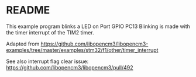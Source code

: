 # README

This example program blinks a LED on Port GPIO PC13
Blinking is made with the timer interrupt of the TIM2 timer.

Adapted from https://github.com/libopencm3/libopencm3-examples/tree/master/examples/stm32/f1/other/timer_interrupt

See also interrupt flag clear issue: https://github.com/libopencm3/libopencm3/pull/492



